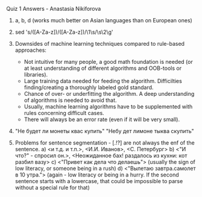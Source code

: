 ﻿Quiz 1 Answers - Anastasia Nikiforova

1. a, b, d (works much better on Asian languages than on European ones)

2. sed 's/([A-Za-z])/([A-Za-z])/\1\s/\s\2\g'

3. Downsides of machine learning techniques compared to rule-based approaches:
	* Not intuitive for many people, a good math foundation is needed (or at least understanding of different algorithms and OOB-tools or libraries).
	* Large training data needed for feeding the algorithm. Difficilties finding/creating a thoroughly labeled gold standard.
	* Chance of over- or underfitting the algorithm. A deep understanding of algorithms is needed to avoid that.
	* Usually, machine learning algorithms have to be supplemented with rules concerning difficult cases.
	* There will always be an error rate (even if it will be very small).

4. "Не будет ли монеты квас купить" "Небу дет лимоне тыква скупить"

5. Problems for sentence segmentation - [.!?] are not always the enf of the sentence.
	a) <и т.д. и т.п.>, <И.И. Иванов>, <С. Петербург>
	b) <"И что?" - спросил он.>, <Неожиданное бах! раздалось из кухни: кот разбил вазу>
	c) <"Привет как дела что делаешь"> (usually the sign of low literacy, or someone being in a rush)
	d) <"Вылетаю завтра.самолет в 10 утра."> (again - low literacy or being in a hurry. If the second sentence starts with a lowercase, that could be impossible to parse without a special rule for that)
